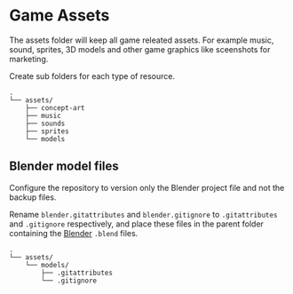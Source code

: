 # Game Assets

The assets folder will keep all game releated assets. For example music, sound, sprites, 3D models and other game graphics like sceenshots for marketing.

Create sub folders for each type of resource.

```folders
.
└── assets/
    ├── concept-art
    ├── music
    ├── sounds
    ├── sprites
    └── models
```

## Blender model files

Configure the repository to version only the Blender project file and not the backup files.

Rename `blender.gitattributes` and `blender.gitignore` to `.gitattributes` and `.gitignore` respectively, and place these files in the parent folder containing the [Blender](https://www.blender.org/) `.blend` files.

```folders
.
└── assets/
    └── models/
        ├── .gitattributes
        └── .gitignore
```
